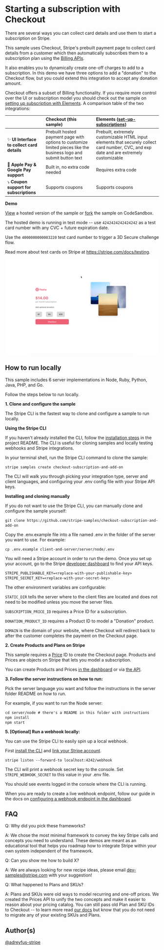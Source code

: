 # Starting a subscription with Checkout

There are several ways you can collect card details and use them to start a subscription on Stripe. 

This sample uses Checkout, Stripe's prebuilt payment page to collect card details from a customer which then automatically subscribes them to a subscription plan using the [Billing APIs](https://stripe.com/docs/billing).

It also enables you to dynamically create one-off charges to add to a subscription. In this demo we have three options to add a "donation" to the Checkout flow, but you could extend this integration to accept any donation amount.

Checkout offers a subset of Billing functionality. If you require more control over the UI or subscription model you should check out the sample on [setting up subscription with Elements](https://github.com/stripe-samples/set-up-subscriptions). A comparison table of the two integrations:

<!-- prettier-ignore -->
|     | Checkout (this sample) | Elements ([set-up-subscriptions](https://github.com/stripe-samples/set-up-subscriptions))
:--- | :--- | :---
✨ **UI Interface to collect card details**  | Prebuilt hosted payment page with options to customize limited pieces like the business logo and submit button text | Prebuilt, extremely customizable HTML input elements that securely collect card number, CVC, and exp date and are extremely customizable |
📱 **Apple Pay & Google Pay support**  | Built in, no extra code needed  | Requires extra code |
⤵️ **Coupon support for subscriptions**  | Supports coupons | Supports coupons |


**Demo**

[View](https://508st.sse.codesandbox.io/) a hosted version of the sample or [fork](https://codesandbox.io/s/checkout-subscription-with-add-on-508st) the sample on CodeSandbox.

The hosted demo is running in test mode -- use `4242424242424242` as a test card number with any CVC + future expiration date.

Use the `4000000000003220` test card number to trigger a 3D Secure challenge flow.

Read more about test cards on Stripe at https://stripe.com/docs/testing.

[<img src="./checkout-example.gif" alt="Example of Stripe Checkout">](https://508st.sse.codesandbox.io/)

## How to run locally

This sample includes 6 server implementations in Node, Ruby, Python, Java, PHP, and Go.

Follow the steps below to run locally.

**1. Clone and configure the sample**

The Stripe CLI is the fastest way to clone and configure a sample to run locally.

**Using the Stripe CLI**

If you haven't already installed the CLI, follow the [installation steps](https://github.com/stripe/stripe-cli#installation) in the project README. The CLI is useful for cloning samples and locally testing webhooks and Stripe integrations.

In your terminal shell, run the Stripe CLI command to clone the sample:

```
stripe samples create checkout-subscription-and-add-on
```

The CLI will walk you through picking your integration type, server and client languages, and configuring your .env config file with your Stripe API keys.

**Installing and cloning manually**

If you do not want to use the Stripe CLI, you can manually clone and configure the sample yourself:

```
git clone https://github.com/stripe-samples/checkout-subscription-and-add-on
```

Copy the .env.example file into a file named .env in the folder of the server you want to use. For example:

```
cp .env.example client-and-server/server/node/.env
```

You will need a Stripe account in order to run the demo. Once you set up your account, go to the Stripe [developer dashboard](https://stripe.com/docs/development#api-keys) to find your API keys.

```
STRIPE_PUBLISHABLE_KEY=<replace-with-your-publishable-key>
STRIPE_SECRET_KEY=<replace-with-your-secret-key>
```

The other environment variables are configurable:

`STATIC_DIR` tells the server where to the client files are located and does not need to be modified unless you move the server files.

`SUBSCRIPTION_PRICE_ID` requires a Price ID for a subscription.

`DONATION_PRODUCT_ID` requires a Product ID to model a "Donation" product.

`DOMAIN` is the domain of your website, where Checkout will redirect back to after the customer completes the payment on the Checkout page.

**2. Create Products and Plans on Stripe**

This sample requires a [Price](https://stripe.com/docs/api/plans/object) ID to create the Checkout page. Products and Prices are objects on Stripe that lets you model a subscription.

You can create Products and Prices [in the dashboard](https://dashboard.stripe.com/products) or via [the API](https://stripe.com/docs/api/plans/create).


**3. Follow the server instructions on how to run:**

Pick the server language you want and follow the instructions in the server folder README on how to run.

For example, if you want to run the Node server:

```
cd server/node # there's a README in this folder with instructions
npm install
npm start
```

**5. [Optional] Run a webhook locally:**

You can use the Stripe CLI to easily spin up a local webhook.

First [install the CLI](https://stripe.com/docs/stripe-cli) and [link your Stripe account](https://stripe.com/docs/stripe-cli#link-account).

```
stripe listen --forward-to localhost:4242/webhook
```

The CLI will print a webhook secret key to the console. Set `STRIPE_WEBHOOK_SECRET` to this value in your .env file.

You should see events logged in the console where the CLI is running.

When you are ready to create a live webhook endpoint, follow our guide in the docs on [configuring a webhook endpoint in the dashboard](https://stripe.com/docs/webhooks/setup#configure-webhook-settings).


## FAQ
Q: Why did you pick these frameworks?

A: We chose the most minimal framework to convey the key Stripe calls and concepts you need to understand. These demos are meant as an educational tool that helps you roadmap how to integrate Stripe within your own system independent of the framework.

Q: Can you show me how to build X?

A: We are always looking for new recipe ideas, please email dev-samples@stripe.com with your suggestion!

Q: What happened to Plans and SKUs?

A: Plans and SKUs were old ways to model recurring and one-off prices. We created the Prices API to unify the two concepts and make it easier to reason about your pricing catalog. You can still pass old Plan and SKU IDs to Checkout -- to learn more read [our docs](https://stripe.com/docs/payments/checkout/migrating-prices) but know that you do not need to migrate any of your existing SKUs and Plans.

## Author(s)
[@adreyfus-stripe](https://twitter.com/adrind)
